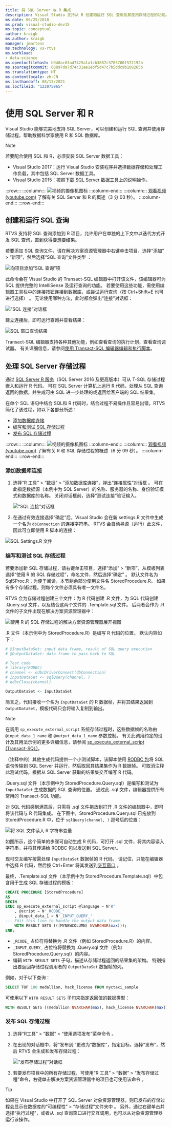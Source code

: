 ```yaml
---
title: 将 SQL Server 与 R 集成
description: Visual Studio 支持从 R 创建和运行 SQL 查询及其使用存储过程的功能。
ms.date: 06/25/2018
ms.prod: visual-studio-dev15
ms.topic: conceptual
author: kraigb
ms.author: kraigb
manager: jmartens
ms.technology: vs-rtvs
ms.workload:
- data-science
ms.openlocfilehash: b940ac63a47425a1a1cb3887c3785700f572192b
ms.sourcegitcommit: 68897da7d74c31ae1ebf5d47c7b5ddc9b108265b
ms.translationtype: HT
ms.contentlocale: zh-CN
ms.lasthandoff: 08/13/2021
ms.locfileid: "122075965"
---
```

# <a name="work-with-sql-server-and-r"></a>使用 SQL Server 和 R

Visual Studio 能够完美地支持 SQL Server，可以创建和运行 SQL 查询并使用存储过程，帮助数据科学家使用 R 和 SQL 数据库。

> [!Note]
> 若要配合使用 SQL 和 R，必须安装 SQL Server 数据工具：
> - Visual Studio 2017：运行 Visual Studio 安装程序并选择数据存储和处理工作负载，其中包括 SQL Server 数据工具。
> - Visual Studio 2015：按照[下载 SQL Server 数据工具](/sql/ssdt/download-sql-server-data-tools-ssdt)上的说明操作。

:::row:::
    :::column:::
        ![视频的摄像机图标](../install/media/video-icon.png "观看视频")
    :::column-end:::
    :::column:::
        [观看视频 (youtube.com)](https://www.youtube.com/watch?v=n4AYr0QIwdQ) 了解有关 SQL Server 和 R 的概述（3 分 03 秒）。
    :::column-end:::
:::row-end:::

## <a name="create-and-run-sql-queries"></a>创建和运行 SQL 查询

RTVS 支持将 SQL 查询添加到 R 项目，允许用户在单独的上下文中以迭代方式开发 SQL 查询，直到获得要想要结果。

若要添加 SQL 查询文件，请在解决方案资源管理器中右键单击项目，选择“添加” > “新项”，然后选择“SQL 查询”文件类型  ：

![向项目添加“SQL 查询”项](media/sql-add-item.png)

此命令会在 Visual Studio 的 Transact-SQL 编辑器中打开该文件，该编辑器可为 SQL 提供完整的 IntelliSense 及运行查询的功能。 若要使用这些功能，需使用编辑器工具栏中的连接按钮连接到数据库，或尝试运行查询（按 Ctrl+Shift+E 也可进行选择）  。 无论使用哪种方法，此时都会弹出“连接”对话框：

![“SQL 连接”对话框](media/sql-connection-dialog.png)

建立连接后，即可运行查询并查看结果：

![SQL 窗口查询结果](media/sql-query-results.png)

Transact-SQL 编辑器支持各种其他功能，例如查看查询的执行计划，查看查询调试器。
有关详细信息，请参阅[使用 Transact-SQL 编辑器编辑和执行脚本](/previous-versions/sql/sql-server-data-tools/hh272706(v=vs.103))。

## <a name="work-with-sql-server-stored-procedures"></a>处理 SQL Server 存储过程

通过 [SQL Server R 服务](/sql/advanced-analytics/r/sql-server-r-services)（SQL Server 2016 及更高版本）可从 T-SQL 存储过程嵌入和运行 R 代码。 可在 SQL Server 计算机上运行 R 代码，处理从 SQL 查询返回的数据，并生成可由 SQL 进一步处理的或返回给客户端的 SQL 结果集。

在单个 SQL 语句中结合 SQL和 R 代码时，结合过程不易操作且容易出错，RTVS 简化了该过程，如以下各部分所述：

- [添加数据库连接](#add-a-database-connection)
- [编写和测试 SQL 存储过程](#write-and-test-a-sql-stored-procedure)
- [发布 SQL 存储过程](#publish-a-sql-stored-procedure)

:::row:::
    :::column:::
        ![视频的摄像机图标](../install/media/video-icon.png "观看视频")
    :::column-end:::
    :::column:::
        [观看视频 (youtube.com)](https://www.youtube.com/watch?v=dFKIT2OitWQ) 了解有关 R 和 SQL 存储过程的概述（6 分 09 秒）。
    :::column-end:::
:::row-end:::

### <a name="add-a-database-connection"></a>添加数据库连接

1. 选择“R 工具” > “数据” > “添加数据库连接”，弹出“连接属性”对话框   。 可在此指定数据源（本例中为 SQL Server）的名称、服务器的名称、身份验证模式和数据库的名称。 关闭对话框前，选择“测试连接”验证输入。

    ![“SQL 连接”对话框](media/sql-connection-string-dialog.png)

1. 在通过有效连接选择“确定”后，Visual Studio 会在新 settings.R 文件中生成一个名为 `dbConnection` 的连接字符串。 RTVS 会自动寻源（运行）此文件，因此可立即使用 R 脚本的连接：

![SQL Settings.R 文件](media/sql-settings-dot-r.png)

### <a name="write-and-test-a-sql-stored-procedure"></a>编写和测试 SQL 存储过程

若要添加新 SQL 存储过程，请右键单击项目，选择“添加” > “新项”，从模板列表选择“使用 R 的 SQL 存储过程”，命名文件，然后选择“确定”   。 默认文件名为 SqlSProc.R；为便于阅读，本节剩余部分使用文件名 StoredProcedure.R。 如果有多个存储过程，则每个文件必须具有唯一文件名。

RTVS 会为存储过程创建三个文件：为 R 代码创建 .R 文件，为 SQL 代码创建 .Query.sql 文件，以及结合这两个文件的 .Template.sql 文件。 后两者会作为 .R 文件的子文件出现在解决方案资源管理器中：

![使用 R 的 SQL 存储过程的解决方案资源管理器展开视图](media/sql-solution-explorer-expanded.png)

.R 文件（本示例中为 StoredProcedure.R）是编写 R 代码的位置。 默认内容如下：

```R
# @InputDataSet: input data frame, result of SQL query execution
# @OutputDataSet: data frame to pass back to SQL

# Test code
# library(RODBC)
# channel <- odbcDriverConnect(dbConnection)
# InputDataSet <- sqlQuery(channel, )
# odbcClose(channel)

OutputDataSet <- InputDataSet
```

简言之，代码接收一个名为 `InputDataSet` 的 R 数据帧，并将其结果返回到 `OutputDataSet`，模板代码只会将输入复制到输出。

> [!Note]
> 在调用 `sp_execute_external_script` 系统存储过程时，这些数据帧的名称由 `@input_data_1_name` 和 `@output_data_1_name` 参数控制。 有关此调用约定的设计及其用法示例的更多详细信息，请参阅 [sp_execute_external_script (Transact-SQL)](/sql/relational-databases/system-stored-procedures/sp-execute-external-script-transact-sql)。

（注释中的）其他生成代码提供一个小测试脚本，该脚本使用 [RODBC 包](https://cran.r-project.org/web/packages/RODBC/index.html)将 SQL 语句传输到 SQL Server 并运行，然后取回其结果集作为 R 数据帧。 可取消注释此测试代码，根据从 SQL Server 获取的结果集交互编写 R 代码。

.Query.sql 文件（本示例中为 StoredProcedure.Query.sql）是编写和测试为 `InputDataSet` 生成数据的 SQL 查询的位置。 通过此 .sql 文件，编辑器提供所有常用的 Transact-SQL 功能。

对 SQL 代码感到满意后，只需将 .sql 文件拖放到打开 .R 文件的编辑器中，即可将该代码与 R 代码集成。 在下图中，StoredProcedure.Query.sql 已拖放到 StoredProcedure.R 中，位于 `sqlQuery(channel, )` 逗号后的位置：

![将 SQL 文件读入 R 字符串变量](media/sql-reference-sql-file-from-r.png)

如图所示，这个简单的步骤可自动生成 R 代码，可打开 .sql 文件，将其内容读入字符串，并将其传递给 RODBC 包以发送到 SQL Server。

现可交互编写按需处理 `InputDataSet` 数据帧的 R 代码。 请记住，只能在编辑器中选择 R 代码，然后按 Ctrl+Enter 将其发送到[交互窗口](interactive-repl-for-r-in-visual-studio.md) 。

最终，.Template.sql 文件（本示例中为 StoredProcedure.Template.sql）中包含用于生成 SQL 存储过程的模板：

```sql
CREATE PROCEDURE [StoredProcedure]
AS
BEGIN
EXEC sp_execute_external_script @language = N'R'
    , @script = N'_RCODE_'
    , @input_data_1 = N'_INPUT_QUERY_'
--- Edit this line to handle the output data frame.
    WITH RESULT SETS (([MYNEWCOLUMN] NVARCHAR(max)));
END;
```

- `_RCODE_` 占位符将替换为 .R 文件（例如 StoredProcedure.R）的内容。
- `_INPUT_QUERY_` 占位符将替换为 .Query.sql 文件（例如 StoredProcedure.Query.sql）的内容。
- 编辑 `WITH RESULT SETS` 子句，描述从存储过程返回的结果集的架构。 特别指出要返回存储过程调用者的 `OutputDataSet` 数据帧的列。

例如，对于以下查询：

```sql
SELECT TOP 100 medallion, hack_license FROM nyctaxi_sample
```

可使用以下 `WITH RESULT SETS` 子句来指定返回值的数据类型：

```sql
WITH RESULT SETS ((medallion NVARCHAR(max), hack_license NVARCHAR(max)));
```

### <a name="publish-a-sql-stored-procedure"></a>发布 SQL 存储过程

1. 选择“R工具” > “数据” > “使用选项发布”菜单命令  。
1. 在出现的对话框中，将“发布到:”更改为“数据库”，指定目标，选择“发布”，然后 RTVS 会生成和发布存储过程：

    ![“发布存储过程”对话框](media/sql-publish-with-options.png)

1. 若要发布项目中的所有存储过程，可使用“R 工具” > “数据” > “发布存储过程”命令，右键单击解决方案资源管理器中的项目也可使用该命令  。

> [!Tip]
> 如果在 Visual Studio 中打开了 SQL Server 对象资源管理器，则已发布的存储过程会显示在数据库的“可编程性” > “存储过程”文件夹中 。 另外，通过右键单击并选择“执行过程”，或者从 .sql 查询窗口进行交互调用，也可以从对象资源管理器运行该操作。